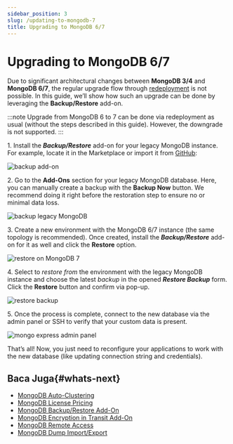 ```yaml
---
sidebar_position: 3
slug: /updating-to-mongodb-7
title: Upgrading to MongoDB 6/7
---
```

# Upgrading to MongoDB 6/7

Due to significant architectural changes between **MongoDB 3/4** and **MongoDB 6/7**, the regular upgrade flow through [redeployment](<https://docs.dewacloud.com/docs/container-redeploy/>) is not possible. In this guide, we’ll show how such an upgrade can be done by leveraging the **Backup/Restore** add-on.

:::note
Upgrade from MongoDB 6 to 7 can be done via redeployment as usual (without the steps described in this guide). However, the downgrade is not supported.
:::

1\. Install the _**Backup/Restore**_ add-on for your legacy MongoDB instance. For example, locate it in the Marketplace or import it from [GitHub](<https://github.com/jelastic-jps/database-backup-addon>):

![backup add-on](#)

2\. Go to the **Add-Ons** section for your legacy MongoDB database. Here, you can manually create a backup with the **Backup Now** button. We recommend doing it right before the restoration step to ensure no or minimal data loss.

![backup legacy MongoDB](#)

3\. Create a new environment with the MongoDB 6/7 instance (the same topology is recommended). Once created, install the _**Backup/Restore**_ add-on for it as well and click the **Restore** option.

![restore on MongoDB 7](#)

4\. Select to _restore from_ the environment with the legacy MongoDB instance and choose the latest _backup_ in the opened _**Restore Backup**_ form. Click the **Restore** button and confirm via pop-up.

![restore backup](#)

5\. Once the process is complete, connect to the new database via the admin panel or SSH to verify that your custom data is present.

![mongo express admin panel](#)

That’s all! Now, you just need to reconfigure your applications to work with the new database (like updating connection string and credentials).

## Baca Juga{#whats-next}

  * [MongoDB Auto-Clustering](<https://docs.dewacloud.com/docs/mongodb-auto-clustering/>)
  * [MongoDB License Pricing](<https://docs.dewacloud.com/docs/mongodb-license/>)
  * [MongoDB Backup/Restore Add-On](<https://docs.dewacloud.com/docs/mongodb-backup-restore-addon/>)
  * [MongoDB Encryption in Transit Add-On](<https://docs.dewacloud.com/docs/mongodb-ssl-addon/>)
  * [MongoDB Remote Access](<https://docs.dewacloud.com/docs/remote-access-to-mongodb/>)
  * [MongoDB Dump Import/Export](<https://docs.dewacloud.com/docs/dump-import-export-to-mongodb/>)